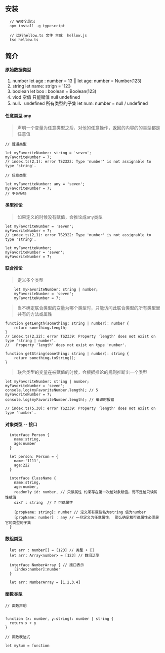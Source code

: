 ## 安装

```
  // 安装全局ts
  npm install -g typescript

  // 运行hellow.ts 文件 生成  hellow.js
  tsc hellow.ts 

```

## 简介

#### 原始数据类型 

1. number let age : number = 13 || let age: number = Number(123)
2. string let name: strign = '123
3. boolean let  boo : boolean = Boolean(123)
4. viod 空值 只能赋值 null undefined
5. null、undefined 所有类型的子集 let num: number = null / undefined

####  任意类型 any

> 声明一个变量为任意类型之后，对他的任意操作，返回的内容的的类型都是任意值
```
// 普通类型

let myFavoriteNumber: string = 'seven';
myFavoriteNumber = 7;
// index.ts(2,1): error TS2322: Type 'number' is not assignable to type 'string'.

// 任意类型

let myFavoriteNumber: any = 'seven';
myFavoriteNumber = 7;
// 不会报错

```
#### 类型推论 

> 如果定义的时候没有赋值，会推论成any类型

```
let myFavoriteNumber = 'seven';
myFavoriteNumber = 7;
// index.ts(2,1): error TS2322: Type 'number' is not assignable to type 'string'.

let myFavoriteNumber;
myFavoriteNumber = 'seven';
myFavoriteNumber = 7;
```

#### 联合推论
> 定义多个类型

```
    let myFavoriteNumber: string | number;
    myFavoriteNumber = 'seven';
    myFavoriteNumber = 7;
```
> 当不确定联合类型的变量为哪个类型时，只能访问此联合类型的所有类型里共有的方法或属性

```
function getLength(something: string | number): number {
    return something.length;
}
// index.ts(2,22): error TS2339: Property 'length' does not exist on type 'string | number'.
//   Property 'length' does not exist on type 'number'.

function getString(something: string | number): string {
    return something.toString();
}
```

> 联合类型的变量在被赋值的时候，会根据推论的规则推断出一个类型

```
let myFavoriteNumber: string | number;
myFavoriteNumber = 'seven';
console.log(myFavoriteNumber.length); // 5
myFavoriteNumber = 7;
console.log(myFavoriteNumber.length); // 编译时报错

// index.ts(5,30): error TS2339: Property 'length' does not exist on type 'number'.
```
#### 对象类型 -- 接口

```
  interface Person {
    name:string,
    age:number
  }

  let person: Person = {
    name:'1111',
    age:222
  }

  interface ClassName {
    name:string,
    age:number,
    readonly id: number, // 只读属性 约束存在第一次给对象赋值，而不是给只读属性赋值
    six? : string  // ? 可选属性

    [propName: string]: number // 定义所有属性名为string 值为number
    [propName: number] : any // 一旦定义为任意属性， 那么确定和可选属性必须是它的类型的子集
  }
```
#### 数组类型

```
  let arr : number[] = [123] // 类型 + []
  let arr: Array<number> = [123] // 数组泛型

  interface NumberArray { // 接口表示
    [index:number]:number
  } 

  let arr: NumberArray = [1,2,3,4]
```


#### 函数类型


```
// 函数声明


function (x: number, y:string): number | string {
  return x + y
}

// 函数表达式

let mySum = function

```
